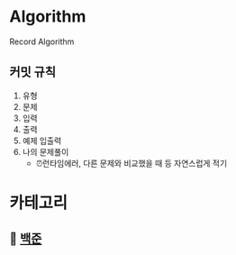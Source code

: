 # Algorithm

Record Algorithm



## 커밋 규칙

1. 유형
2. 문제
3. 입력
4. 출력
5. 예제 입출력
6. 나의 문제풀이
   - ⏰런타임에러, 다른 문제와 비교했을 때 등 자연스럽게 적기



# 카테고리

## 📂 [백준](./백준)

